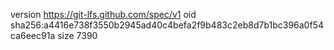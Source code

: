 version https://git-lfs.github.com/spec/v1
oid sha256:a4416e738f3550b2945ad40c4befa2f9b483c2eb8d7b1bc396a0f54ca6eec91a
size 7390

